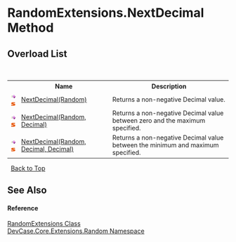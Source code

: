# RandomExtensions.NextDecimal Method 
 


## Overload List
&nbsp;<table><tr><th></th><th>Name</th><th>Description</th></tr><tr><td>![Public method](media/pubmethod.gif "Public method")![Static member](media/static.gif "Static member")</td><td><a href="M_DevCase_Core_Extensions_Random_RandomExtensions_NextDecimal">NextDecimal(Random)</a></td><td>
Returns a non-negative Decimal value.</td></tr><tr><td>![Public method](media/pubmethod.gif "Public method")![Static member](media/static.gif "Static member")</td><td><a href="M_DevCase_Core_Extensions_Random_RandomExtensions_NextDecimal_1">NextDecimal(Random, Decimal)</a></td><td>
Returns a non-negative Decimal value between zero and the maximum specified.</td></tr><tr><td>![Public method](media/pubmethod.gif "Public method")![Static member](media/static.gif "Static member")</td><td><a href="M_DevCase_Core_Extensions_Random_RandomExtensions_NextDecimal_2">NextDecimal(Random, Decimal, Decimal)</a></td><td>
Returns a non-negative Decimal value between the minimum and maximum specified.</td></tr></table>&nbsp;
<a href="#randomextensions.nextdecimal-method">Back to Top</a>

## See Also


#### Reference
<a href="T_DevCase_Core_Extensions_Random_RandomExtensions">RandomExtensions Class</a><br /><a href="N_DevCase_Core_Extensions_Random">DevCase.Core.Extensions.Random Namespace</a><br />